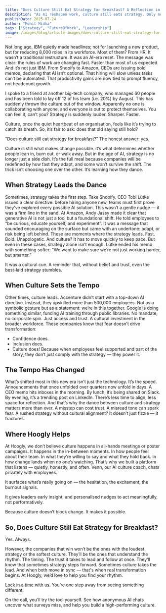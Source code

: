 ```yaml
---
title: "Does Culture Still Eat Strategy for Breakfast? A Reflection in the Age of AI"
description: "As AI reshapes work, culture still eats strategy. Only now, strategy’s hungrier. It’s the dance between the two that really matters."
publishDate: 2025-07-24
author: "Mohit Midha"
tags: ["Strategy", "FutureOfWork", "Leadership"]
image: /images/blog/article-images/does-culture-still-eat-strategy-for-breakfast.png
---
```


Not long ago, IBM quietly made headlines; not for launching a new product, but for reducing 8,000 roles in its workforce. Most of them? From HR.
It wasn’t a traditional restructure. It was an AI-era reset.
The message was clear: the rules of work are changing fast.
Faster than most of us expected.
And it’s not just IBM.
From Shopify to Amazon, CEOs are issuing bold memos, declaring that AI isn’t optional. That hiring will slow unless tasks can’t be automated. That productivity gains are now tied to prompt fluency, not headcount growth.

I spoke to a friend at another big-tech company, who manages 60 people and has been told to lay off 12 of his team (i.e. 20%) by August. This has suddenly thrown the culture out of the window. Apparently no one is collaborating with anyone, and everyone is out to protect themselves. 
You can feel it, can’t you? Strategy is suddenly louder. Sharper. Faster.

Culture, once the quiet heartbeat of an organisation, feels like it’s trying to catch its breath.
So, it’s fair to ask: does that old saying still hold? 

“Does culture still eat strategy for breakfast?”
The honest answer: yes.

Culture is still what makes change possible. It’s what determines whether people lean in, burn out, or walk away.
But in the age of AI, strategy is no longer just a side dish.
It’s the full meal because companies will be redefined by how fast they adapt, and some won’t survive the shift.
The trick isn’t choosing one over the other.
It’s learning how they dance.

## When Strategy Leads the Dance
Sometimes, strategy takes the first step.
Take Shopify. CEO Tobi Lütke issued a clear directive: before hiring anyone new, teams must first prove they’ve explored every possible AI solution. This wasn’t a gentle nudge — it was a firm line in the sand.
At Amazon, Andy Jassy made it clear that generative AI is not just a tool but a foundational shift. He told employees to “be curious, educate yourself, and experiment”. It was a message that sounded encouraging on the surface but came with an undertone: adapt, or risk being left behind.
These are moments where the strategy leads. Fast. Bold. Unapologetic.
And culture? It has to move quickly to keep pace.
But even in these cases, strategy alone isn’t enough.
Lütke ended his memo with something softer: “We want to make sure we’re not just working harder, but smarter.”

It was a cultural cue. A reminder that, without belief and trust, even the best-laid strategy stumbles.

## When Culture Sets the Tempo
Other times, culture leads.
Accenture didn’t start with a top-down AI directive. Instead, they upskilled more than 500,000 employees. Not as a symbolic gesture but as a statement: we’re in this together.
Google is doing something similar, funding AI training through public libraries. No mandate, no corporate spin. Just access and trust. A cultural investment in the broader workforce.
These companies know that fear doesn’t drive transformation:

 - Confidence does.
 - Inclusion does.
 - Culture does!
Because when employees feel supported and part of the story, they don’t just comply with the strategy — they power it.

## The Tempo Has Changed
What’s shifted most in this new era isn’t just the technology.
It’s the speed.
Announcements that once unfolded over quarters now unfold in days.
A CEO memo hits inboxes in the morning. By lunch, it’s being shared on Slack. By evening, it’s a trending post on LinkedIn.
There’s less time to align, less space for reflection.
And that’s why the dance between culture and strategy matters more than ever.
A misstep can cost trust.
A misread tone can spark fear.
A rushed strategy without cultural alignment? It doesn’t just fizzle — it fractures.

## Where Hoogly Helps
At Hoogly, we don’t believe culture happens in all-hands meetings or poster campaigns.
It happens in the in-between moments.
In how people feel about their team.
In what they’re willing to say and what they hold back.
In how change lands when no one’s watching.
That’s why we built a platform that listens — quietly, honestly, and often.
Venn, our AI culture coach, chats privately with employees.

It surfaces what’s really going on — the hesitation, the excitement, the burnout signals.

It gives leaders early insight, and personalised nudges to act meaningfully, not performatively.

Because culture doesn’t block change. It makes it possible.

## So, Does Culture Still Eat Strategy for Breakfast?
Yes. Always.

However, the companies that win won’t be the ones with the loudest strategy or the softest culture.  They’ll be the ones that understand the rhythm. The timing. The trust it takes to lead and follow at once.
They’ll know that sometimes strategy steps forward. Sometimes culture takes the lead.
And when both move in sync — that's when real transformation begins.
At Hoogly, we’d love to help you find your rhythm.

[Lock in a time with us.](https://calendly.com/hoogly/30min?from=slack) You’re one step away from seeing something different.

On the call, you’ll try the tool yourself.
See how anonymous AI chats uncover what surveys miss, and help you build a high-performing culture. 
